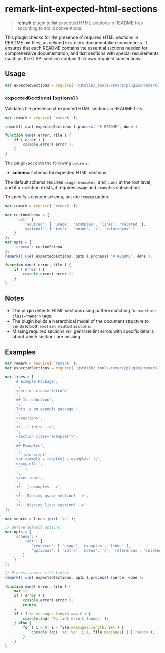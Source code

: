 <!--

@license Apache-2.0

Copyright (c) 2025 The Stdlib Authors.

Licensed under the Apache License, Version 2.0 (the "License");
you may not use this file except in compliance with the License.
You may obtain a copy of the License at

   http://www.apache.org/licenses/LICENSE-2.0

Unless required by applicable law or agreed to in writing, software
distributed under the License is distributed on an "AS IS" BASIS,
WITHOUT WARRANTIES OR CONDITIONS OF ANY KIND, either express or implied.
See the License for the specific language governing permissions and
limitations under the License.

-->

# remark-lint-expected-html-sections

> [remark][remark] plugin to lint expected HTML sections in README files according to stdlib conventions.

<section class="intro">

This plugin checks for the presence of required HTML sections in README.md files, as defined in stdlib's documentation conventions. It ensures that each README contains the essential sections needed for comprehensive documentation, and that sections with special requirements (such as the C API section) contain their own required subsections.

</section>

<!-- /.intro -->

<section class="usage">

## Usage

```javascript
var expectedSections = require( '@stdlib/_tools/remark/plugins/remark-lint-expected-html-sections' );
```

### expectedSections( \[options] )

Validates the presence of expected HTML sections in README files.

```javascript
var remark = require( 'remark' );

remark().use( expectedSections ).process( '# README', done );

function done( error, file ) {
    if ( error ) {
        console.error( error );
    }
}
```

The plugin accepts the following `options`:

-   **schema**: schema for expected HTML sections.

The default schema requires `usage`, `examples`, and `links` at the root level, and if a `c` section exists, it requires `usage` and `examples` subsections.

To specify a custom schema, set the `schema` option.

```javascript
var remark = require( 'remark' );

var customSchema = {
    'root': {
        'required': [ 'usage', 'examples', 'links', 'related' ],
        'optional': [ 'intro', 'notes', 'c', 'references' ]
    }
};
var opts = {
    'schema': customSchema
};
remark().use( expectedSections, opts ).process( '# README', done );

function done( error, file ) {
    if ( error ) {
        console.error( error );
    }
}
```

</section>

<!-- /.usage -->

<section class="notes">

## Notes

-   The plugin detects HTML sections using pattern matching for `<section class="name">` tags.
-   The plugin builds a hierarchical model of the document structure to validate both root and nested sections.
-   Missing required sections will generate lint errors with specific details about which sections are missing.

</section>

<!-- /.notes -->

<section class="examples">

## Examples

```javascript
var remark = require( 'remark' );
var expectedSections = require( '@stdlib/_tools/remark/plugins/remark-lint-expected-html-sections' );

var lines = [
    '# Example Package',
    '',
    '<section class="intro">',
    '',
    '## Introduction',
    '',
    'This is an example package.',
    '',
    '</section>',
    '',
    '<!-- /.intro -->',
    '',
    '<section class="examples">',
    '',
    '## Examples',
    '',
    '```javascript',
    'var example = require( \'example\' );',
    'example();',
    '```',
    '',
    '</section>',
    '',
    '<!-- /.examples -->',
    '',
    '<!-- Missing usage section! -->',
    '',
    '<!-- Missing links section! -->'
];

var source = lines.join( '\n' );

// Define default options:
var opts = {
    'schema': {
        'root': {
            'required': [ 'usage', 'examples', 'links' ],
            'optional': [ 'intro', 'notes', 'c', 'references', 'related' ]
        }
    }
};

// Process source with linter:
remark().use( expectedSections, opts ).process( source, done );

function done( error, file ) {
    var i;
    if ( error ) {
        console.error( error );
        return;
    }
    if ( file.messages.length === 0 ) {
        console.log( 'No lint errors found.' );
    } else {
        for ( i = 0; i < file.messages.length; i++ ) {
            console.log( '%d. %s', i+1, file.messages[ i ].reason );
        }
    }
}
```

</section>

<!-- /.examples -->

<section class="links">

[remark]: https://github.com/remarkjs/remark

</section>

<!-- /.links -->
